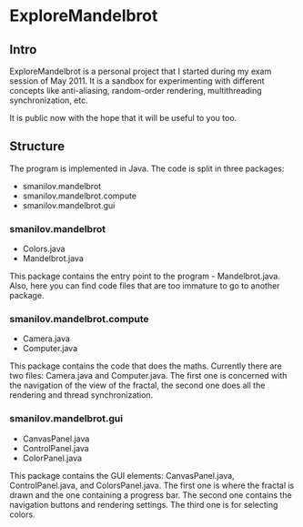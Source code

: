 ExploreMandelbrot
=================

Intro
-----

ExploreMandelbrot is a personal project that I started during my exam session of May 2011. It is a sandbox for experimenting with different concepts like anti-aliasing, random-order rendering, multithreading synchronization, etc.

It is public now with the hope that it will be useful to you too.

Structure
---------

The program is implemented in Java. The code is split in three packages:

- smanilov.mandelbrot
- smanilov.mandelbrot.compute
- smanilov.mandelbrot.gui

### smanilov.mandelbrot

- Colors.java
- Mandelbrot.java

This package contains the entry point to the program - Mandelbrot.java. Also, here you can find code files that are too immature to go to another package.

### smanilov.mandelbrot.compute

- Camera.java
- Computer.java

This package contains the code that does the maths. Currently there are two files: Camera.java and Computer.java. The first one is concerned with the navigation of the view of the fractal, the second one does all the rendering and thread synchronization.

### smanilov.mandelbrot.gui

- CanvasPanel.java
- ControlPanel.java
- ColorPanel.java

This package contains the GUI elements: CanvasPanel.java, ControlPanel.java, and ColorsPanel.java. The first one is where the fractal is drawn and the one containing a progress bar. The second one contains the navigation buttons and rendering settings. The third one is for selecting colors.
